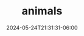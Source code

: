 ---
title: "animals"
date: 2024-05-24T21:31:31-06:00
description: photos of animals
featured_image: flipflop.jpg
weight: 1
#menus: "main"
private: true
---